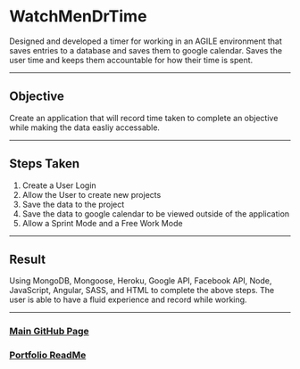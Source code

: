 # WatchMenDrTime
Designed and developed a timer for working in an AGILE environment that saves entries to a database and saves them to google calendar. Saves the user time and keeps them accountable for how their time is spent.
***

## Objective
Create an application that will record time taken to complete an objective while making the data easliy accessable.

***

## Steps Taken
1. Create a User Login
2. Allow the User to create new projects
3. Save the data to the project
4. Save the data to google calendar to be viewed outside of the application
5. Allow a Sprint Mode and a Free Work Mode

***

## Result
Using MongoDB, Mongoose, Heroku, Google API, Facebook API,  Node, JavaScript, Angular, SASS, and HTML to complete the above steps. The user is able to have a fluid experience and record while working. 

***

### [Main GitHub Page](https://github.com/Dman89)
### [Portfolio ReadMe](https://github.com/Dman89/Dman89.github.io)
